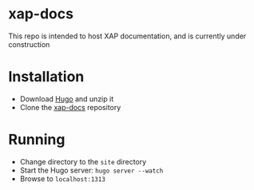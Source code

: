 # xap-docs

This repo is intended to host XAP documentation, and is currently under construction

# Installation

- Download [Hugo](https://github.com/spf13/hugo/releases) and unzip it
- Clone the [xap-docs](https://github.com/Gigaspaces/xap-docs) repository 

# Running

- Change directory to the `site` directory
- Start the Hugo server: `hugo server --watch`
- Browse to `localhost:1313`
